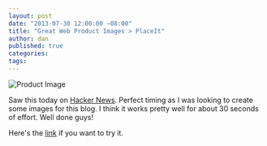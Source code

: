 ```yaml
---
layout: post
date: "2013-07-30 12:00:00 −08:00"
title: "Great Web Product Images > PlaceIt"
author: dan
published: true
categories:
tags:
---
```


<!-- <img class="img-rounded img-responsive" alt="Product Image" src="https://dl.dropboxusercontent.com/u/300203/blog-images/breezi_placeit2.png"> -->
<img class="lazy img-rounded img-responsive" alt="Product Image" data-original="https://dl.dropboxusercontent.com/u/300203/blog-images/breezi_placeit2.png">

Saw this today on [Hacker News][1].  Perfect timing as I was looking to create some images for this blog.  I think it works pretty well for about 30 seconds of effort.  Well done guys!

Here's the [link][2] if you want to try it.

[1]: https://news.ycombinator.com/news
[2]: http://placeit.breezi.com/productshots/
